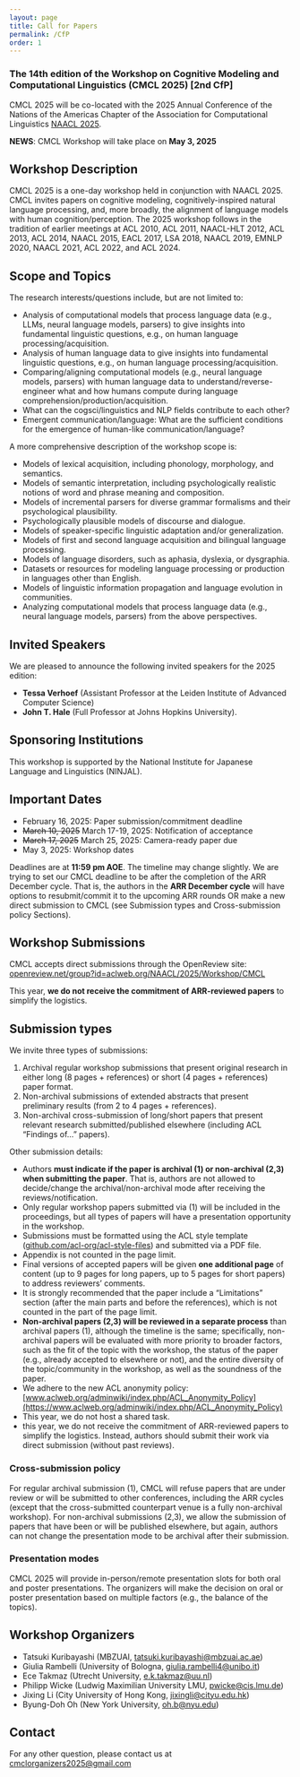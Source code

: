 ```yaml
---
layout: page
title: Call for Papers
permalink: /CfP
order: 1
---
```


### The 14th edition of the Workshop on Cognitive Modeling and Computational Linguistics (CMCL 2025) [2nd CfP]

CMCL 2025 will be co-located with the 2025 Annual Conference of the Nations of the Americas Chapter of the Association for Computational Linguistics [NAACL 2025](https://2025.naacl.org/).

**NEWS**:  CMCL Workshop will take place on **May 3, 2025**

## Workshop Description
CMCL 2025 is a one-day workshop held in conjunction with NAACL 2025. CMCL invites papers on cognitive modeling, cognitively-inspired natural language processing, and, more broadly, the alignment of language models with human cognition/perception. The 2025 workshop follows in the tradition of earlier meetings at ACL 2010, ACL 2011, NAACL-HLT 2012, ACL 2013, ACL 2014, NAACL 2015, EACL 2017, LSA 2018, NAACL 2019, EMNLP 2020, NAACL 2021, ACL 2022, and ACL 2024.
## Scope and Topics
The research interests/questions include, but are not limited to:
- Analysis of computational models that process language data (e.g., LLMs, neural language models, parsers)  to give insights into fundamental linguistic questions, e.g., on human language processing/acquisition.
- Analysis of human language data to give insights into fundamental linguistic questions, e.g., on human language processing/acquisition.
- Comparing/aligning computational models (e.g., neural language models, parsers) with human language data to understand/reverse-engineer what and how humans compute during language comprehension/production/acquisition.
- What can the cogsci/linguistics and NLP fields contribute to each other? 
- Emergent communication/language: What are the sufficient conditions for the emergence of human-like communication/language?


A more comprehensive description of the workshop scope is:
- Models of lexical acquisition, including phonology, morphology, and semantics.
- Models of semantic interpretation, including psychologically realistic notions of word and phrase meaning and composition.
- Models of incremental parsers for diverse grammar formalisms and their psychological plausibility.
- Psychologically plausible models of discourse and dialogue.
- Models of speaker-specific linguistic adaptation and/or generalization.
- Models of first and second language acquisition and bilingual language processing.
- Models of language disorders, such as aphasia, dyslexia, or dysgraphia.
- Datasets or resources for modeling language processing or production in languages other than English.
- Models of linguistic information propagation and language evolution in communities.
- Analyzing computational models that process language data (e.g., neural language models, parsers) from the above perspectives.


## Invited Speakers
We are pleased to announce the following invited speakers for the 2025 edition:
- **Tessa Verhoef** (Assistant Professor at the Leiden Institute of Advanced Computer Science) 
- **John T. Hale** (Full Professor at Johns Hopkins University). 

## Sponsoring Institutions
This workshop is supported by the National Institute for Japanese Language and Linguistics (NINJAL).

## Important Dates 
- February 16, 2025: Paper submission/commitment deadline
- ~~March 10, 2025~~ March 17-19, 2025: Notification of acceptance
- ~~March 17, 2025~~ March 25, 2025: Camera-ready paper due
- May 3, 2025: Workshop dates

Deadlines are at **11:59 pm AOE**. The timeline may change slightly. We are trying to set our CMCL deadline to be after the completion of the ARR December cycle. That is, the authors in the **ARR December cycle** will have options to resubmit/commit it to the upcoming ARR rounds OR make a new direct submission to CMCL (see Submission types and Cross-submission policy Sections).

## Workshop Submissions
CMCL accepts direct submissions through the OpenReview site: [openreview.net/group?id=aclweb.org/NAACL/2025/Workshop/CMCL](https://openreview.net/group?id=aclweb.org/NAACL/2025/Workshop/CMCL)

This year, **we do not receive the commitment of ARR-reviewed papers** to simplify the logistics.

## Submission types
We invite three types of submissions:
1. Archival regular workshop submissions that present original research in either long (8 pages + references) or short (4 pages + references) paper format.
2. Non-archival submissions of extended abstracts that present preliminary results (from 2 to 4 pages + references).
3. Non-archival cross-submission of long/short papers that present relevant research submitted/published elsewhere (including ACL “Findings of…” papers).


Other submission details:
- Authors **must indicate if the paper is archival (1) or non-archival (2,3) when submitting the paper**. That is, authors are not allowed to decide/change the archival/non-archival mode after receiving the reviews/notification.
- Only regular workshop papers submitted via (1) will be included in the proceedings, but all types of papers will have a presentation opportunity in the workshop.
- Submissions must be formatted using the ACL style template ([github.com/acl-org/acl-style-files](https://github.com/acl-org/acl-style-files)) and submitted via a PDF file.
- Appendix is not counted in the page limit.
- Final versions of accepted papers will be given **one additional page** of content (up to 9 pages for long papers, up to 5 pages for short papers) to address reviewers’ comments. 
- It is strongly recommended that the paper include a “Limitations” section (after the main parts and before the references), which is not counted in the part of the page limit. 
- **Non-archival papers (2,3) will be reviewed in a separate process** than archival papers (1), although the timeline is the same; specifically, non-archival papers will be evaluated with more priority to broader factors, such as the fit of the topic with the workshop, the status of the paper (e.g., already accepted to elsewhere or not), and the entire diversity of the topic/community in the workshop, as well as the soundness of the paper.
- We adhere to the new ACL anonymity policy: [www.aclweb.org/adminwiki/index.php/ACL_Anonymity_Policy](https://www.aclweb.org/adminwiki/index.php/ACL_Anonymity_Policy)
- This year, we do not host a shared task.
- this year, we do not receive the commitment of ARR-reviewed papers to simplify the logistics. Instead, authors should submit their work via direct submission (without past reviews).

### Cross-submission policy

For regular archival submission (1), CMCL will refuse papers that are under review or will be submitted to other conferences, including the ARR cycles (except that the cross-submitted counterpart venue is a fully non-archival workshop). For non-archival submissions (2,3), we allow the submission of papers that have been or will be published elsewhere, but again, authors can not change the presentation mode to be archival after their submission.

### Presentation modes
CMCL 2025 will provide in-person/remote presentation slots for both oral and poster presentations. The organizers will make the decision on oral or poster presentation based on multiple factors (e.g., the balance of the topics).


## Workshop Organizers
- Tatsuki Kuribayashi (MBZUAI, tatsuki.kuribayashi@mbzuai.ac.ae)
- Giulia Rambelli (University of Bologna, giulia.rambelli4@unibo.it)
- Ece Takmaz (Utrecht University, e.k.takmaz@uu.nl)
- Philipp Wicke (Ludwig Maximilian University LMU, pwicke@cis.lmu.de)
- Jixing Li (City University of Hong Kong, jixingli@cityu.edu.hk)
- Byung-Doh Oh (New York University, oh.b@nyu.edu)


## Contact

For any other question, please contact us at [cmclorganizers2025@gmail.com](mailto:cmclorganizers2025@gmail.com)


<!--
## Call of Paper

Co-located with ACL 2024 in Bankok, Thailand.


<iframe src="https://www.google.com/maps/embed?pb=!1m18!1m12!1m3!1d992233.6942053817!2d99.97363989628013!3d13.723724826940103!2m3!1f0!2f0!3f0!3m2!1i1024!2i768!4f13.1!3m3!1m2!1s0x311d6032280d61f3%3A0x10100b25de24820!2sBangkok%2C%20Thailandia!5e0!3m2!1sit!2sit!4v1703056488349!5m2!1sit!2sit" width="600" height="450" style="border:0;" allowfullscreen="" loading="lazy" referrerpolicy="no-referrer-when-downgrade"></iframe>

For info:
- [https://cmclorg.github.io](https://cmclorg.github.io)
- [cmclorganizers2024@gmail.com](mailto:cmclorganizers2024@gmail.com)


### Workshop Description
CMCL 2024 is a one-day workshop held in conjunction with ACL 2024. CMCL invites papers on cognitive modeling, cognitively-inspired natural language processing, and, more broadly, the alignment of language models with human cognition/perception. The 2024 workshop follows in the tradition of earlier meetings at ACL 2010, ACL 2011, NAACL-HLT 2012, ACL 2013, ACL 2014, NAACL 2015, EACL 2017, LSA 2018, NAACL 2019, EMNLP 2020, NAACL 2021, and ACL 2022.

### Scope and Topics
The research interests/questions include, but are not limited to:
- Human-like language acquisition/learning: How is language acquisition of language models (LMs) (dis)similar to humans, and why?
- Contrasting/aligning NLP models with human behavior data: What do humans compute during language comprehension/production, and how/why?
- Linguistic probing of NLP models: How well do current language models understand/represent/generalize language behaviorally/internally?
- Linguistically-motivated data modeling/analysis: How can one quantify a particular aspect of language?
- Emergent communication/language: What are the sufficient conditions for the emergence of language?

A more formal description of the workshop scope is:
- Stochastic models of factors influencing a speaker's production or comprehension decisions.
- Models of semantic interpretation, including psychologically realistic notions of word and phrase meaning and composition.
- Incremental parsers for diverse grammar formalisms and their psychological plausibility.
- Models of speaker-specific linguistic adaptation and/or generalization.
- Models of first and second language acquisition and bilingual language processing.
- Behavioral tasks for better understanding neural models of linguistic representation.
- Models and empirical analysis of the relationship between mechanistic psycholinguistic principles and pragmatics or semantics.
- Models of lexical acquisition, including phonology, morphology, and semantics.
- Psychologically motivated models of grammar induction.
- Psychologically plausible models of lexical or conceptual representations.
- Models of language disorders, such as aphasia, dyslexia, or dysgraphia.
- Behavioral datasets or resources for modeling language processing or production in languages other than English.
- Models of language comprehension difficulty.
- Models of language learning and generalization.
- Models of linguistic information propagation and language evolution in communities.
- Cognitively-motivated models of discourse and dialogue.

### Invited Speakers
We are pleased to announce the following invited speakers for the 2024 edition:

- [Aida Nematzadeh](http://www.aidanematzadeh.me/) (Google DeepMind)
- [Frank Keller](https://homepages.inf.ed.ac.uk/keller/) (University of Edinburgh) 


### Important Dates
- ~~May 17~~ **May 31, 2024**: Paper submission/commitment deadline (**extended**)
- ~~June 17~~ **June 28, 2024**: Notification of acceptance (**extended**)
- ~~July 1~~ **July 4, 2024**: Camera-ready paper due (**extended**)
- August 15, 2024: Workshop dates


Deadlines are at **11:59 pm AOE**

### Workshop submissions
CMCL accepts direct submissions through the OpenReview site: [https://openreview.net/group?id=aclweb.org/ACL/2024/Workshop/CMCL](https://openreview.net/group?id=aclweb.org/ACL/2024/Workshop/CMCL).

We also receive papers already reviewed in ACL Rolling Review (ARR) February or earlier; their acceptance to CMCL will be based on the ARR reviews.
ARR: [https://openreview.net/group?id=aclweb.org/ACL/ARR](https://openreview.net/group?id=aclweb.org/ACL/ARR)

Commitment page:[https://openreview.net/group?id=aclweb.org/ACL/2024/Workshop/CMCL_ARR_Commitment](https://openreview.net/group?id=aclweb.org/ACL/2024/Workshop/CMCL_ARR_Commitment)

You can find below a schema about submission and ARR cycle.
![ARR submission](ARR.png){:class="img-responsive"}

### Submission types
We invite three types of submissions: 

(1) Archival regular workshop submissions that present original research in either long (8 pages + references) or short (4 pages + references) paper format. 

(2) Non-archival submissions of extended abstracts that present preliminary results (from 2 to 4 pages + references). 

(3) Non-archival cross-submission of long/short papers that present relevant research submitted/published elsewhere (including ACL "Findings of..." papers).


- Only regular workshop papers submitted via (1) will be included in the proceedings, but all types of papers will have a presentation opportunity in the workshop.
- Submissions must be formatted using the ACL style template ([https://github.com/acl-org/acl-style-files](https://github.com/acl-org/acl-style-files)) and submitted via a PDF file.
- We adhere to the ACL anonymity policy: [https://www.aclweb.org/adminwiki/index.php/ACL_Anonymity_Policy](https://www.aclweb.org/adminwiki/index.php/ACL_Anonymity_Policy)
- This year we don't host a shared task.

Final versions of accepted papers will be given **one additional page of content** (up to 9 pages for long papers, up to 5 pages for short papers) to address reviewers’ comments.

### Workshop Organizers
Tatsuki Kuribayashi (MBZUAI, [tatsuki.kuribayashi@mbzuai.ac.ae](mailto:tatsuki.kuribayashi@mbzuai.ac.ae))

Giulia Rambelli (University of Bologna, [giulia.rambelli4@unibo.it](mailto:giulia.rambelli4@unibo.it))

Ece Takmaz (University of Amsterdam, [ece.takmaz@uva.nl](mailto:ece.takmaz@uva.nl))

Philipp Wicke (Ludwig Maximilian University LMU, [pwicke@cis.lmu.de](mailto:pwicke@cis.lmu.de))

Yohei Oseki (University of Tokyo, [oseki@g.ecc.u-tokyo.ac.jp](mailto:oseki@g.ecc.u-tokyo.ac.jp))

## Website
[https://cmclorg.github.io/](https://cmclorg.github.io/)

### Sponsoring Institutions
This workshop was supported by JSPS KAKENHI Grant Number JP24H00087.

### Contact
[cmclorganizers2024@gmail.com](mailto:cmclorganizers2024@gmail.com)
-->

<!-- ## Workshop Submissions

We accept three categories of papers: regular workshop papers, extended abstracts and cross-submissions. Only regular workshop papers will be included in the proceedings as archival publications. All submissions should be in PDF format: https://openreview.net/group?id=aclweb.org/ACL/2022/Workshop/CMCL.
To facilitate double-blind reviewing, submitted manuscripts should not include any identifying information about the authors. Submissions with associated preprints (e.g. arXiv) will be considered. Submissions must be formatted using ACL 2022 templates, available at: https://aclrollingreview.org/cfp.
We accept papers that have been committed to ACL 2022: they will have to be submitted through the workshop website by Mar 18, 2022. Notice that the authors will be asked to describe how they addressed the ACL reviewers' comments.

**REGULAR WORKSHOP PAPERS** can be either full (8 pages of content + references) or short papers (4 pages + references) reporting original and unpublished research that combines cognitive modeling and computational linguistics. *If a workshop paper has been submitted elsewhere, the authors have to declare it at submission time. Papers to be presented at CMCL 2022 must be withdrawn from other venues.*

**EXTENDED ABSTRACTS** (from 2 to 4 pages + references) describe preliminary work or results that have not been published before. Accepted abstracts will be presented at the workshop, but will *not* be included in the workshop proceedings.

We will also accept **CROSS-SUBMISSIONS** (from 2 to 4 pages + references) for papers on related topics that have already appeared in a non-NLP venue (e.g. CogSci). These papers will be presented at the workshop, but will *not* be included in the proceedings. Interested authors are asked to add a note on the original venue in the submission.


### SHARED TASK ON EYE-TRACKING DATA PREDICTION

This year, we have prepared a shared task on multilingual eye-tracking data prediction. Full details have been included at the shared task website [here: https://competitions.codalab.org/competitions/36415](https://competitions.codalab.org/competitions/36415).

For more info on the shared task: [cmclsharedtask@gmail.com](mailto:cmclsharedtask@gmail.com)


## Important Dates

- Submission deadline: ~~February 28, 2022~~ March 7, 2022 (including shared-task papers)
- Deadline for Submission of ACL-committed papers: March 18, 2022
- Notification of acceptance: March 26, 2022
- Camera-ready version due: April 10, 2022
- Workshop date: May 26, 2022 (TBD)

All deadlines are 11:59 PM (UTC-12:00) (i.e., anywhere on earth)


## Workshop Organizers

* Emmanuele Chersoni, The Hong Kong Polytechnic University
* Nora Hollenstein, University of Copenhagen
* Cassandra Jacobs, University at Buffalo
* Yohei Oseki, University of Tokyo
* Laurent Prévot, Aix-Marseille University
* Enrico Santus, Bayer


## Programme Committee

Laura Aina (Pompeu Fabre University of Barcelona), Raquel Garrido Alhama (Tilburg University), Afra Alishahi (Tilburg University), Philippe Blache (Aix-Marseille University), Christos Christodoulopoulos (Amazon), Aniello De Santo (University of Utah), Vesna Djokic (University of Amsterdam), Micha Elsner (Ohio State University), Raquel Fernandez (University of Amsterdam), Abdellah Fourtassi (Aix-Marseille University), Michael Frank (Stanford University), Robert Frank (Yale University), Stella Frank (University of Trento), Diego Frassinelli (University of Konstanz), John Hale (University of Georgia), Yu-Yin Hsu (The Hong Kong Polytechnic University), Tim Hunter (UCLA), Samar Husain (IIT Delhi), Anna Ivanova (MIT), Jordan Kodner (Stony Brook University), Gianluca Lebani (University Ca’ Foscari Venezia), Fred Mailhot (Dialpad), Karl Neergaard (University of Macau), Ludovica Pannitto (University of Trento), Stephen Politzer-Ahles (The Hong Kong Polytechnic University), Vito Pirrelli (ILC-CNR Pisa), Giulia Rambelli (University of Pisa), Roi Reichart (Technion – Israel Institute of Technology), Rachel A Ryskin (University of California Merced), Lavinia Salicchi (The Hong Kong Polytechnic University), William Schuler (Ohio State University), Marco Silvio Giuseppe Senaldi (McGill University), Cory Shain (MIT), Friederike Seyfried (The Hong Kong Polytechnic University), Ece Takmaz (University of Amsterdam), Lonneke Van Der Plas (Idiap Research Institute), Yao Yao (The Hong Kong Polytechnic University), Frances Yung (Saarland University).

## Sponsoring Institutions

Japan Society for the Promotion of Science

Laboratoire Parole et Langage, CNRS, France


## Contact Email

[cmclorganizers2022@gmail.com](mailto:cmclorganizers2022@gmail.com)

-->

